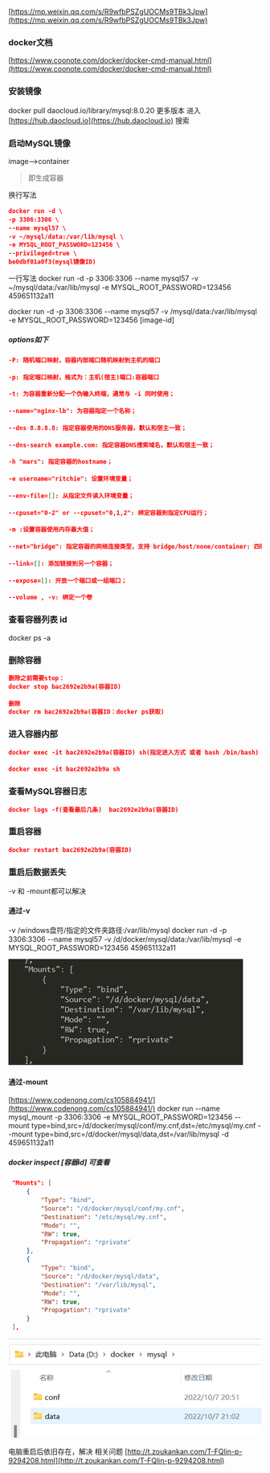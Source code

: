 [https://mp.weixin.qq.com/s/R9wfbPSZgUOCMs9TBk3Jpw](https://mp.weixin.qq.com/s/R9wfbPSZgUOCMs9TBk3Jpw)
### docker文档
[https://www.coonote.com/docker/docker-cmd-manual.html](https://www.coonote.com/docker/docker-cmd-manual.html)
### 安装镜像
docker pull daocloud.io/library/mysql:8.0.20
更多版本 进入[https://hub.daocloud.io](https://hub.daocloud.io) 搜索
### 启动MySQL镜像
image-->container
> 即生成容器

换行写法
```json
docker run -d \ 
-p 3306:3306 \ 
--name mysql57 \ 
-v ~/mysql/data:/var/lib/mysql \
-e MYSQL_ROOT_PASSWORD=123456 \
--privileged=true \ 
be0dbf01a0f3(mysql镜像ID)
```
一行写法
docker run -d  -p 3306:3306  --name mysql57 -v ~/mysql/data:/var/lib/mysql -e MYSQL_ROOT_PASSWORD=123456 459651132a11

docker run -d  -p 3306:3306  --name mysql57 -v /mysql/data:/var/lib/mysql -e MYSQL_ROOT_PASSWORD=123456 [image-id]
##### options如下
```json
-P: 随机端口映射，容器内部端口随机映射到主机的端口

-p: 指定端口映射，格式为：主机(宿主)端口:容器端口

-t: 为容器重新分配一个伪输入终端，通常与 -i 同时使用；

--name="nginx-lb": 为容器指定一个名称；

--dns 8.8.8.8: 指定容器使用的DNS服务器，默认和宿主一致；

--dns-search example.com: 指定容器DNS搜索域名，默认和宿主一致；

-h "mars": 指定容器的hostname；

-e username="ritchie": 设置环境变量；

--env-file=[]: 从指定文件读入环境变量；

--cpuset="0-2" or --cpuset="0,1,2": 绑定容器到指定CPU运行；

-m :设置容器使用内存最大值；

--net="bridge": 指定容器的网络连接类型，支持 bridge/host/none/container: 四种类型；

--link=[]: 添加链接到另一个容器；

--expose=[]: 开放一个端口或一组端口；

--volume , -v: 绑定一个卷
```
### 查看容器列表 id
docker ps -a
### 删除容器

```json
删除之前需要stop：
docker stop bac2692e2b9a(容器ID)

删除
docker rm bac2692e2b9a(容器ID：docker ps获取)
```

### 进入容器内部
```json
docker exec -it bac2692e2b9a(容器ID) sh(指定进入方式 或者 bash /bin/bash)

docker exec -it bac2692e2b9a sh
```
### 查看MySQL容器日志
```json
docker logs -f(查看最后几条)  bac2692e2b9a(容器ID)
```
### 重启容器
```json
docker restart bac2692e2b9a(容器ID)
```

### 重启后数据丢失
-v 和 -mount都可以解决
#### 通过-v
 -v /windows盘符/指定的文件夹路径:/var/lib/mysql
docker run -d  -p 3306:3306  --name mysql57 -v /d/docker/mysql/data:/var/lib/mysql -e MYSQL_ROOT_PASSWORD=123456 459651132a11



![docker inspect [容器id]](https://raw.githubusercontent.com/xxxsjan/pic-bed/main/202307281353623.png)





#### 通过-mount
[https://www.codenong.com/cs105884941/](https://www.codenong.com/cs105884941/)
docker run --name  mysql_mount -p 3306:3306 -e MYSQL_ROOT_PASSWORD=123456 --mount type=bind,src=/d/docker/mysql/conf/my.cnf,dst=/etc/mysql/my.cnf --mount   type=bind,src=/d/docker/mysql/data,dst=/var/lib/mysql -d 459651132a11
##### docker inspect [容器id]  可查看
```json
 "Mounts": [                                      
     {                                            
         "Type": "bind",                          
         "Source": "/d/docker/mysql/conf/my.cnf", 
         "Destination": "/etc/mysql/my.cnf",      
         "Mode": "",                              
         "RW": true,                              
         "Propagation": "rprivate"                
     },                                           
     {                                            
         "Type": "bind",                          
         "Source": "/d/docker/mysql/data",        
         "Destination": "/var/lib/mysql",         
         "Mode": "",                              
         "RW": true,                              
         "Propagation": "rprivate"                
     }                                            
 ],                                               
```


![image.png](https://raw.githubusercontent.com/xxxsjan/pic-bed/main/202307281353266.png)



电脑重启后依旧存在，解决
相关问题
[http://t.zoukankan.com/T-FQlin-p-9294208.html](http://t.zoukankan.com/T-FQlin-p-9294208.html)